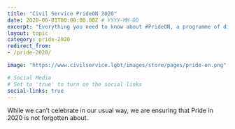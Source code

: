 ```yaml
---
title: "Civil Service PrideON 2020"
date: 2020-06-01T00:00:00.00Z # YYYY-MM-DD 
excerpt: "Everything you need to know about #PrideON, a programme of digital events, content and resources from the Civil Service LGBT+ Network."
layout: topic
category: pride-2020
redirect_from:
- /pride-2020/

image: "https://www.civilservice.lgbt/images/store/pages/pride-on.png"

# Social Media
# Set to 'true' to turn on the social links
social-links: true
---
```


While we can’t celebrate in our usual way, we are ensuring that Pride in 2020 is not forgotten about.
